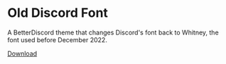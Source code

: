 # Old Discord Font

A BetterDiscord theme that changes Discord's font back to Whitney, the font used before December 2022. 

[Download](https://raw.githubusercontent.com/ayvacs/old-discord-font/main/Old%20Discord%20Font.theme.css)